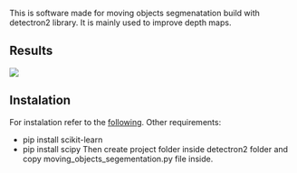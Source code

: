 This is software made for moving objects segmenatation build with detectron2 library. It is mainly used to improve depth maps.

## Results
![](https://github.com/01Cramer/moving-objects-segmentation/blob/main/test_on_sample_8.gif)

## Instalation
For instalation refer to the [following](https://detectron2.readthedocs.io/en/latest/tutorials/install.html).
Other requirements:
- pip install scikit-learn
- pip install scipy
Then create project folder inside detectron2 folder and copy moving_objects_segementation.py file inside.



